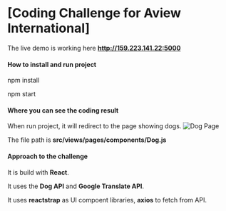# [Coding Challenge for Aview International]

The live demo is working here **http://159.223.141.22:5000**

#### How to install and run project

npm install

npm start

#### Where you can see the coding result

When run project, it will redirect to the page showing dogs. 
![Dog Page](https://snipboard.io/3LDrit.jpg)

The file path is **src/views/pages/components/Dog.js**

#### Approach to the challenge

It is build with **React**.

It uses the **Dog API** and **Google Translate API**.

It uses **reactstrap** as UI compoent libraries, **axios** to fetch from API.




